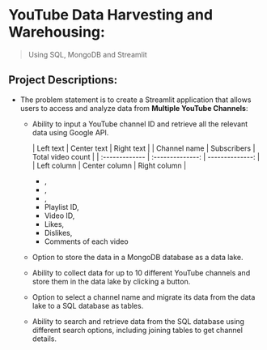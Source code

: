 # YouTube Data Harvesting and Warehousing:
  > Using SQL, MongoDB and Streamlit

## Project Descriptions:

- The problem statement is to create a Streamlit application that allows users to access and analyze data from __Multiple YouTube Channels__:
   
   - Ability to input a YouTube channel ID and retrieve all the relevant data using Google API.
   
      | Left text      |   Center text    |   Right text    |
      | Channel name   | Subscribers      | Total video count    |
      | :------------- | :--------------: | --------------: |
      | Left column    |   Center column  |   Right column  |
      

   
      - , 
      - , 
      - , 
      - Playlist ID, 
      - Video ID, 
      - Likes, 
      - Dislikes, 
      - Comments of each video 
   - Option to store the data in a MongoDB database as a data lake.
   - Ability to collect data for up to 10 different YouTube channels and store them in the data lake by clicking a button.
   - Option to select a channel name and migrate its data from the data lake to a SQL database as tables.
   - Ability to search and retrieve data from the SQL database using different search options, including joining tables to get channel details.
